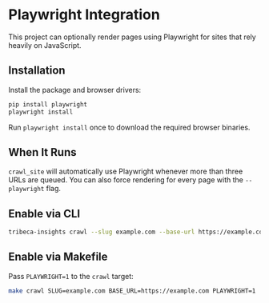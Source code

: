 # Playwright Integration

This project can optionally render pages using Playwright for sites that rely heavily on JavaScript.

## Installation

Install the package and browser drivers:

```bash
pip install playwright
playwright install
```

Run `playwright install` once to download the required browser binaries.

## When It Runs

`crawl_site` will automatically use Playwright whenever more than three URLs are queued. You can also force rendering for every page with the `--playwright` flag.

## Enable via CLI

```bash
tribeca-insights crawl --slug example.com --base-url https://example.com --playwright
```

## Enable via Makefile

Pass `PLAYWRIGHT=1` to the `crawl` target:

```bash
make crawl SLUG=example.com BASE_URL=https://example.com PLAYWRIGHT=1
```
